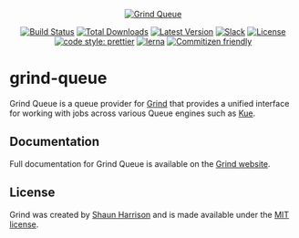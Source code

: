 <p align="center"><a href="https://grind.rocks"><img src="https://assets.grind.rocks/docs/img/grind-queue.svg" alt="Grind Queue" /></a></p>

<p align="center">
<a href="https://github.com/grindjs/grindjs/actions"><img src="https://github.com/grindjs/grindjs/workflows/build/badge.svg" alt="Build Status"></a>
<a href="https://www.npmjs.com/package/grind-queue"><img src="https://img.shields.io/npm/dt/grind-queue.svg" alt="Total Downloads"></a>
<a href="https://www.npmjs.com/package/grind-queue"><img src="https://img.shields.io/npm/v/grind-queue.svg" alt="Latest Version"></a>
<a href="https://chat.grind.rocks"><img src="https://chat.grind.rocks/badge.svg" alt="Slack"></a>
<a href="https://www.npmjs.com/package/grind-queue"><img src="https://img.shields.io/npm/l/grind-queue.svg" alt="License"></a>
<a href="https://github.com/prettier/prettier"><img src="https://img.shields.io/badge/code_style-prettier-ff69b4.svg" alt="code style: prettier"></a>
<a href="https://lerna.js.org/"><img src="https://img.shields.io/badge/maintained%20with-lerna-cc00ff.svg" alt="lerna"></a>
<a href="http://commitizen.github.io/cz-cli/"><img src="https://img.shields.io/badge/commitizen-friendly-brightgreen.svg" alt="Commitizen friendly"></a>
</p>

# grind-queue

Grind Queue is a queue provider for [Grind](https://github.com/grindjs/framework) that provides a unified interface for working with jobs across various Queue engines such as [Kue](https://github.com/Automattic/kue).

## Documentation

Full documentation for Grind Queue is available on the [Grind website](https://grind.rocks/docs/guides/queues).

## License

Grind was created by [Shaun Harrison](https://github.com/shnhrrsn) and is made available under the [MIT license](LICENSE).
